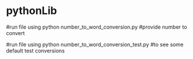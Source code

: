 # pythonLib


#run file using python number_to_word_conversion.py
#provide number to convert

#run file using python number_to_word_conversion_test.py
#to see some default test conversions